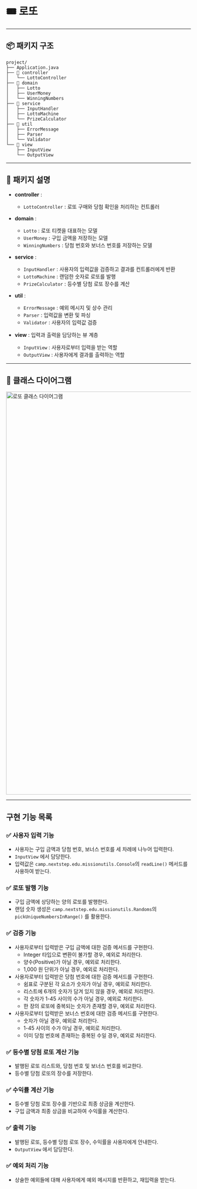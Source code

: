 # 🎟️️ 로또

---

## 📦 패키지 구조

```
project/
├── Application.java
├── 📁 controller
│   └── LottoController
├── 📁 domain
│   ├── Lotto
│   ├── UserMoney
│   └── WinningNumbers
├── 📁 service
│   ├── InputHandler
│   ├── LottoMachine
│   └── PrizeCalculator
├── 📁 util
│   ├── ErrorMessage
│   ├── Parser
│   └── Validator
└── 📁 view
    ├── InputView
    └── OutputView
```

---

## 📁 패키지 설명

- **controller** :
    - ```LottoController``` : 로또 구매와 당첨 확인을 처리하는 컨트롤러


- **domain** :
    - ```Lotto``` : 로또 티켓을 대표하는 모델
    - ```UserMoney``` : 구입 금액을 저장하는 모델 
    - ```WinningNumbers``` : 당첨 번호와 보너스 번호를 저장하는 모델


- **service** :
  - ```InputHandler``` : 사용자의 입력값을 검증하고 결과를 컨트롤러에게 반환
  - ```LottoMachine``` : 랜덤한 숫자로 로또를 발행
  - ```PrizeCalculator``` : 등수별 당첨 로또 장수를 계산


- **util** : 
  - ```ErrorMessage``` : 예외 메시지 및 상수 관리
  - ```Parser``` : 입력값을 변환 및 파싱
  - ```Validator``` : 사용자의 입력값 검증


- **view** : 입력과 출력을 담당하는 뷰 계층
  - ```InputView``` : 사용자로부터 입력을 받는 역할
  - ```OutputView``` : 사용자에게 결과를 출력하는 역할

---

## 💭 클래스 다이어그램

<img width="1097" alt="로또 클래스 다이어그램" src="https://github.com/user-attachments/assets/ebc49f03-68d0-4fa1-bc87-3bc8dad17ed8">

---

## 구현 기능 목록

### ✅ 사용자 입력 기능
- 사용자는 구입 금액과 당첨 번호, 보너스 번호를 세 차례에 나누어 입력한다.
- ```InputView``` 에서 담당한다.
- 입력값은 ```camp.nextstep.edu.missionutils.Console```의 ```readLine()```  메서드를 사용하여 받는다.

### ✅ 로또 발행 기능
- 구입 금액에 상당하는 양의 로또를 발행한다.
- 랜덤 숫자 생성은 ```camp.nextstep.edu.missionutils.Randoms```의 ```pickUniqueNumbersInRange()``` 를 활용한다.

### ✅ 검증 기능
- 사용자로부터 입력받은 구입 금액에 대한 검증 메서드를 구현한다.
  - Integer 타입으로 변환이 불가할 경우, 예외로 처리한다.
  - 양수(Positive)가 아닐 경우, 예외로 처리한다.
  - 1,000 원 단위가 아닐 경우, 예외로 처리한다.
- 사용자로부터 입력받은 당첨 번호에 대한 검증 메서드를 구현한다.
  - 쉼표로 구분된 각 요소가 숫자가 아닐 경우, 예외로 처리한다.
  - 리스트에 6개의 숫자가 담겨 있지 않을 경우, 예외로 처리한다.
  - 각 숫자가 1-45 사이의 수가 아닐 경우, 예외로 처리한다.
  - 한 장의 로또에 중복되는 숫자가 존재할 경우, 예외로 처리한다.
- 사용자로부터 입력받은 보너스 번호에 대한 검증 메서드를 구현한다.
  - 숫자가 아닐 경우, 예외로 처리한다.
  - 1-45 사이의 수가 아닐 경우, 예외로 처리한다.
  - 이미 당첨 번호에 존재하는 중복된 수일 경우, 예외로 처리한다.

### ✅ 등수별 당첨 로또 계산 기능
- 발행된 로또 리스트와, 당첨 번호 및 보너스 번호를 비교한다.
- 등수별 당첨 로또의 장수를 저장한다.

### ✅ 수익률 계산 기능
- 등수별 당첨 로또 장수를 기반으로 최종 상금을 계산한다.
- 구입 금액과 최종 상금을 비교하여 수익률을 계산한다.

### ✅ 출력 기능
- 발행된 로또, 등수별 당첨 로또 장수, 수익률을 사용자에게 안내한다.
- ```OutputView``` 에서 담당한다.

### ✅ 예외 처리 기능
- 상술한 예외들에 대해 사용자에게 예외 메시지를 반환하고, 재입력을 받는다.
